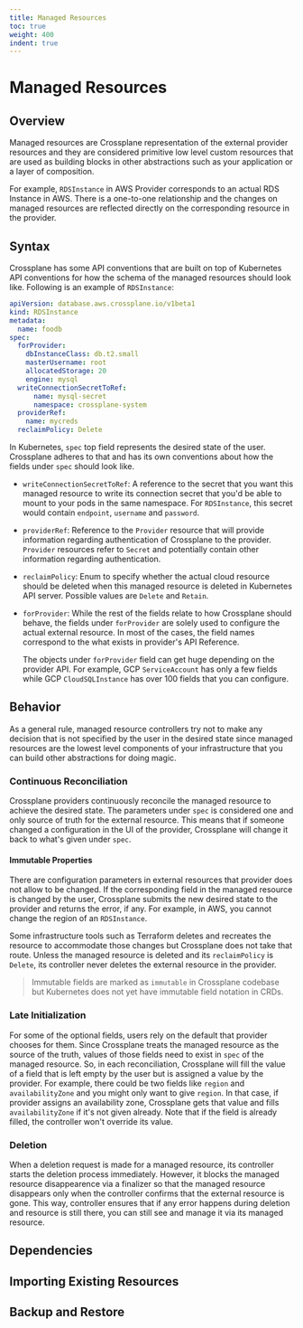 ```yaml
---
title: Managed Resources
toc: true
weight: 400
indent: true
---
```


# Managed Resources

## Overview

Managed resources are Crossplane representation of the external provider resources
and they are considered primitive low level custom resources that are used as
building blocks in other abstractions such as your application or a layer of composition.

For example, `RDSInstance` in AWS Provider corresponds to an actual RDS Instance
in AWS. There is a one-to-one relationship and the changes on managed resources are
reflected directly on the corresponding resource in the provider.

## Syntax

Crossplane has some API conventions that are built on top of Kubernetes API
conventions for how the schema of the managed resources should look like. Following
is an example of `RDSInstance`:

```yaml
apiVersion: database.aws.crossplane.io/v1beta1
kind: RDSInstance
metadata:
  name: foodb
spec:
  forProvider:
    dbInstanceClass: db.t2.small
    masterUsername: root
    allocatedStorage: 20
    engine: mysql
  writeConnectionSecretToRef:
      name: mysql-secret
      namespace: crossplane-system
  providerRef:
    name: mycreds
  reclaimPolicy: Delete
```

In Kubernetes, `spec` top field represents the desired state of the user.
Crossplane adheres to that and has its own conventions about how the fields under
`spec` should look like.

* `writeConnectionSecretToRef`: A reference to the secret that you want this
  managed resource to write its connection secret that you'd be able to mount
  to your pods in the same namespace. For `RDSInstance`, this secret would contain
  `endpoint`, `username` and `password`.
  
* `providerRef`: Reference to the `Provider` resource that will provide information
  regarding authentication of Crossplane to the provider. `Provider` resources
  refer to `Secret` and potentially contain other information regarding authentication.

* `reclaimPolicy`: Enum to specify whether the actual cloud resource should be
  deleted when this managed resource is deleted in Kubernetes API server. Possible
  values are `Delete` and `Retain`.
  
* `forProvider`: While the rest of the fields relate to how Crossplane should
  behave, the fields under `forProvider` are solely used to configure the actual
  external resource. In most of the cases, the field names correspond to the what
  exists in provider's API Reference.
  
  The objects under `forProvider` field can get huge depending on the provider
  API. For example, GCP `ServiceAccount` has only a few fields while GCP `CloudSQLInstance`
  has over 100 fields that you can configure.

## Behavior

As a general rule, managed resource controllers try not to make any decision
that is not specified by the user in the desired state since managed resources
are the lowest level components of your infrastructure that you can build other
abstractions for doing magic.

### Continuous Reconciliation

Crossplane providers continuously reconcile the managed resource to achieve the
desired state. The parameters under `spec` is considered one and only source of
truth for the external resource. This means that if someone changed a configuration
in the UI of the provider, Crossplane will change it back to what's given under
`spec`.

#### Immutable Properties

There are configuration parameters in external resources that provider does not
allow to be changed. If the corresponding field in the managed resource is changed
by the user, Crossplane submits the new desired state to the provider and returns
the error, if any. For example, in AWS, you cannot change the region of
an `RDSInstance`.

Some infrastructure tools such as Terraform deletes and recreates the resource
to accommodate those changes but Crossplane does not take that route. Unless
the managed resource is deleted and its `reclaimPolicy` is `Delete`, its controller
never deletes the external resource in the provider.

> Immutable fields are marked as `immutable` in Crossplane codebase
but Kubernetes does not yet have immutable field notation in CRDs.

### Late Initialization

For some of the optional fields, users rely on the default that provider chooses
for them. Since Crossplane treats the managed resource as the source of the truth,
values of those fields need to exist in `spec` of the managed resource. So, in each
reconciliation, Crossplane will fill the value of a field that is left empty by
the user but is assigned a value by the provider. For example, there could be
two fields like `region` and `availabilityZone` and you might only want to give
`region`. In that case, if provider assigns an availability zone, Crossplane gets
that value and fills `availabilityZone` if it's not given already. Note that if
the field is already filled, the controller won't override its value.

### Deletion

When a deletion request is made for a managed resource, its controller starts the
deletion process immediately. However, it blocks the managed resource disappearence
via a finalizer so that the managed resource disappears only when the controller
confirms that the external resource is gone. This way, controller ensures that
if any error happens during deletion and resource is still there, you can still
see and manage it via its managed resource.

## Dependencies



## Importing Existing Resources

## Backup and Restore